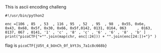 This is ascii encoding challeng

```
#!/usr/bin/python2

enc =[106 , 85  , 53  , 116 , 95  , 52  , 95  , 98  , 0x55, 0x6e, 0x43, 0x68, 0x5f, 0x30, 0x66, 0x5f,0142, 0131, 0164, 063     , 0163, 0137, 067 , 0141, '1' , 'c' , '8' , 'c' , '6' , '6' , '8' , 'b' ]                                                                                                         
print("picoCTF{"+"".join(map(chr, enc[:24])) + "".join(enc[24:])+"}" )
```
flag is `picoCTF{jU5t_4_bUnCh_0f_bYt3s_7a1c8c668b}`
